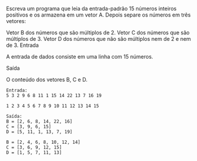 Escreva um programa que leia da entrada-padrão 15 números inteiros positivos e os armazena em um vetor A. Depois separe os números em três vetores:

Vetor B dos números que são múltiplos de 2.
Vetor C dos números que são múltiplos de 3.
Vetor D dos números que não são múltiplos nem de 2 e nem de 3.
Entrada

A entrada de dados consiste em uma linha com 15 números.

Saída

O conteúdo dos vetores B, C e D.

```
Entrada:
5 3 2 9 6 8 11 1 15 14 22 13 7 16 19

1 2 3 4 5 6 7 8 9 10 11 12 13 14 15
```

```
Saída:
B = [2, 6, 8, 14, 22, 16]
C = [3, 9, 6, 15]
D = [5, 11, 1, 13, 7, 19]

B = [2, 4, 6, 8, 10, 12, 14]
C = [3, 6, 9, 12, 15]
D = [1, 5, 7, 11, 13]
```